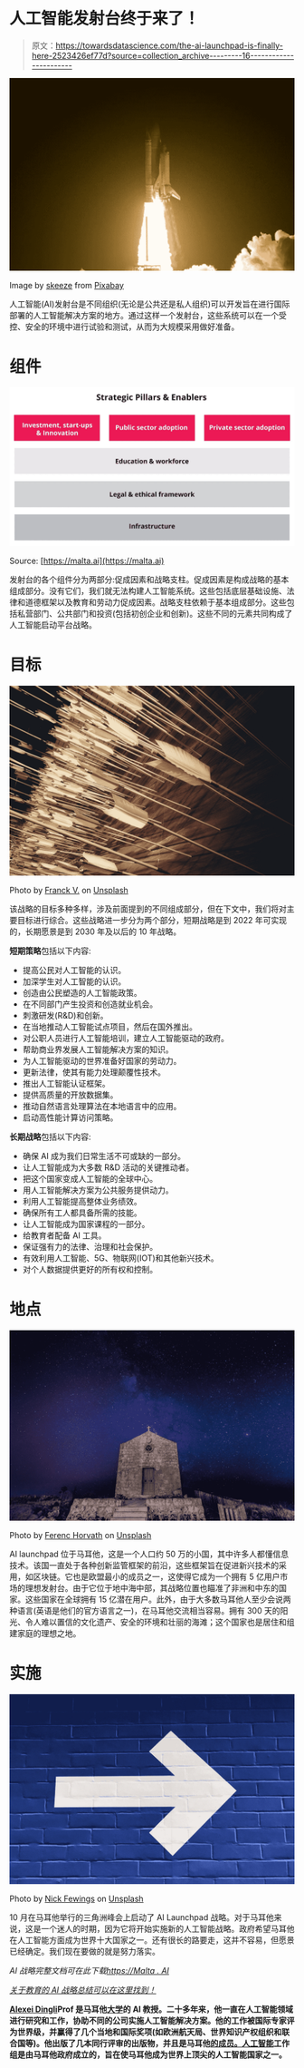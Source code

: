 # 人工智能发射台终于来了！

> 原文：<https://towardsdatascience.com/the-ai-launchpad-is-finally-here-2523426ef77d?source=collection_archive---------16----------------------->

![](img/8616346059be1f5a4aea6f33de81b07c.png)

Image by [skeeze](https://pixabay.com/users/skeeze-272447/?utm_source=link-attribution&utm_medium=referral&utm_campaign=image&utm_content=600500) from [Pixabay](https://pixabay.com/?utm_source=link-attribution&utm_medium=referral&utm_campaign=image&utm_content=600500)

人工智能(AI)发射台是不同组织(无论是公共还是私人组织)可以开发旨在进行国际部署的人工智能解决方案的地方。通过这样一个发射台，这些系统可以在一个受控、安全的环境中进行试验和测试，从而为大规模采用做好准备。

# **组件**

![](img/1781b3e240716df105f60af4c7c0ee59.png)

Source: [https://malta.ai](https://malta.ai)

发射台的各个组件分为两部分:促成因素和战略支柱。促成因素是构成战略的基本组成部分。没有它们，我们就无法构建人工智能系统。这些包括底层基础设施、法律和道德框架以及教育和劳动力促成因素。战略支柱依赖于基本组成部分。这些包括私营部门、公共部门和投资(包括初创企业和创新)。这些不同的元素共同构成了人工智能启动平台战略。

# **目标**

![](img/c2df608fd24754c2a56e286afdcfb605.png)

Photo by [Franck V.](https://unsplash.com/@franckinjapan?utm_source=medium&utm_medium=referral) on [Unsplash](https://unsplash.com?utm_source=medium&utm_medium=referral)

该战略的目标多种多样，涉及前面提到的不同组成部分，但在下文中，我们将对主要目标进行综合。这些战略进一步分为两个部分，短期战略是到 2022 年可实现的，长期愿景是到 2030 年及以后的 10 年战略。

**短期策略**包括以下内容:

*   提高公民对人工智能的认识。
*   加深学生对人工智能的认识。
*   创造由公民塑造的人工智能政策。
*   在不同部门产生投资和创造就业机会。
*   刺激研发(R&D)和创新。
*   在当地推动人工智能试点项目，然后在国外推出。
*   对公职人员进行人工智能培训，建立人工智能驱动的政府。
*   帮助商业界发展人工智能解决方案的知识。
*   为人工智能驱动的世界准备好国家的劳动力。
*   更新法律，使其有能力处理颠覆性技术。
*   推出人工智能认证框架。
*   提供高质量的开放数据集。
*   推动自然语言处理算法在本地语言中的应用。
*   启动高性能计算访问策略。

**长期战略**包括以下内容:

*   确保 AI 成为我们日常生活不可或缺的一部分。
*   让人工智能成为大多数 R&D 活动的关键推动者。
*   把这个国家变成人工智能的全球中心。
*   用人工智能解决方案为公共服务提供动力。
*   利用人工智能提高整体业务绩效。
*   确保所有工人都具备所需的技能。
*   让人工智能成为国家课程的一部分。
*   给教育者配备 AI 工具。
*   保证强有力的法律、治理和社会保护。
*   有效利用人工智能、5G、物联网(IOT)和其他新兴技术。
*   对个人数据提供更好的所有权和控制。

# **地点**

![](img/7c9ee79a95bc30db56926469960d2605.png)

Photo by [Ferenc Horvath](https://unsplash.com/@designhorf?utm_source=medium&utm_medium=referral) on [Unsplash](https://unsplash.com?utm_source=medium&utm_medium=referral)

AI launchpad 位于马耳他，这是一个人口约 50 万的小国，其中许多人都懂信息技术。该国一直处于各种创新监管框架的前沿，这些框架旨在促进新兴技术的采用，如区块链。它也是欧盟最小的成员之一，这使得它成为一个拥有 5 亿用户市场的理想发射台。由于它位于地中海中部，其战略位置也瞄准了非洲和中东的国家。这些国家在全球拥有 15 亿潜在用户。此外，由于大多数马耳他人至少会说两种语言(英语是他们的官方语言之一)，在马耳他交流相当容易。拥有 300 天的阳光、令人难以置信的文化遗产、安全的环境和壮丽的海滩；这个国家也是居住和组建家庭的理想之地。

# **实施**

![](img/63696087926ab2f3bab5152b9dc1bff9.png)

Photo by [Nick Fewings](https://unsplash.com/@jannerboy62?utm_source=medium&utm_medium=referral) on [Unsplash](https://unsplash.com?utm_source=medium&utm_medium=referral)

10 月在马耳他举行的三角洲峰会上启动了 AI Launchpad 战略。对于马耳他来说，这是一个迷人的时期，因为它将开始实施新的人工智能战略。政府希望马耳他在人工智能方面成为世界十大国家之一。还有很长的路要走，这并不容易，但愿景已经确定。我们现在要做的就是努力落实。

*AI 战略完整文档可在此下载*[*https://Malta . AI*](https://malta.ai)

[*关于教育的 AI 战略总结可以在这里找到！*](https://medium.com/@alexieidingli/boosting-our-educational-system-and-our-workforce-using-ai-a676afacb9cd)

[**Alexei Dingli**](http://www.dingli.org/)**Prof 是马耳他[大学](https://www.um.edu.mt/)的 AI 教授。二十多年来，他一直在人工智能领域进行研究和工作，协助不同的公司实施人工智能解决方案。他的工作被国际专家评为世界级，并赢得了几个当地和国际奖项(如欧洲航天局、世界知识产权组织和联合国等)。他出版了几本同行评审的出版物，并且是马耳他[的成员。人工智能](https://malta.ai/)工作组是由马耳他政府成立的，旨在使马耳他成为世界上顶尖的人工智能国家之一。**